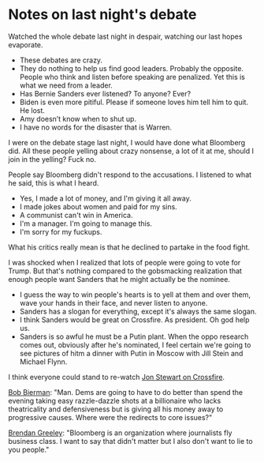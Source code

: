 # Notes on last night's debate
Watched the whole debate last night in despair, watching our last hopes evaporate. 
* These debates are crazy. 
* They do nothing to help us find good leaders. Probably the opposite. People who think and listen before speaking are penalized. Yet this is what we need from a leader.
* Has Bernie Sanders ever listened? To anyone? Ever?
* Biden is even more pitiful. Please if someone loves him tell him to quit. He lost.
* Amy doesn’t know when to shut up.
* I have no words for the disaster that is Warren.

I were on the debate stage last night, I would have done what Bloomberg did. All these people yelling about crazy nonsense, a lot of it at me, should I join in the yelling? Fuck no.

People say Bloomberg didn't respond to the accusations. I listened to what he said, this is what I heard.
* Yes, I made a lot of money, and I'm giving it all away.
* I made jokes about women and paid for my sins. 
* A communist can't win in America.
* I'm a manager. I'm going to manage this. 
* I'm sorry for my fuckups. 

What his critics really mean is that he declined to partake in the food fight. 

I was shocked when I realized that lots of people were going to vote for Trump. But that's nothing compared to the gobsmacking realization that enough people want Sanders that he might actually be the nominee.
* I guess the way to win people's hearts is to yell at them and over them, wave your hands in their face, and never listen to anyone.
* Sanders has a slogan for everything, except it's always the same slogan.
* I think Sanders would be great on Crossfire. As president. Oh god help us.
* Sanders is so awful he must be a Putin plant. When the oppo research comes out, obviously after he's nominated, I feel certain we're going to see pictures of hitm a dinner with Putin in Moscow with Jill Stein and Michael Flynn.

I think everyone could stand to re-watch <a href="https://www.youtube.com/watch?v=aFQFB5YpDZE">Jon Stewart on Crossfire</a>.

<a href="https://twitter.com/bobbierman/status/1230479993391796224">Bob Bierman</a>: "Man. Dems are going to have to do better than spend the evening taking easy razzle-dazzle shots at a billionaire who lacks theatricality and defensiveness but is giving all his money away to progressive causes. Where were the redirects to core issues?"

<a href="https://twitter.com/bhgreeley/status/1230477872617476096">Brendan Greeley</a>: "Bloomberg is an organization where journalists fly business class. I want to say that didn't matter but I also don't want to lie to you people."

